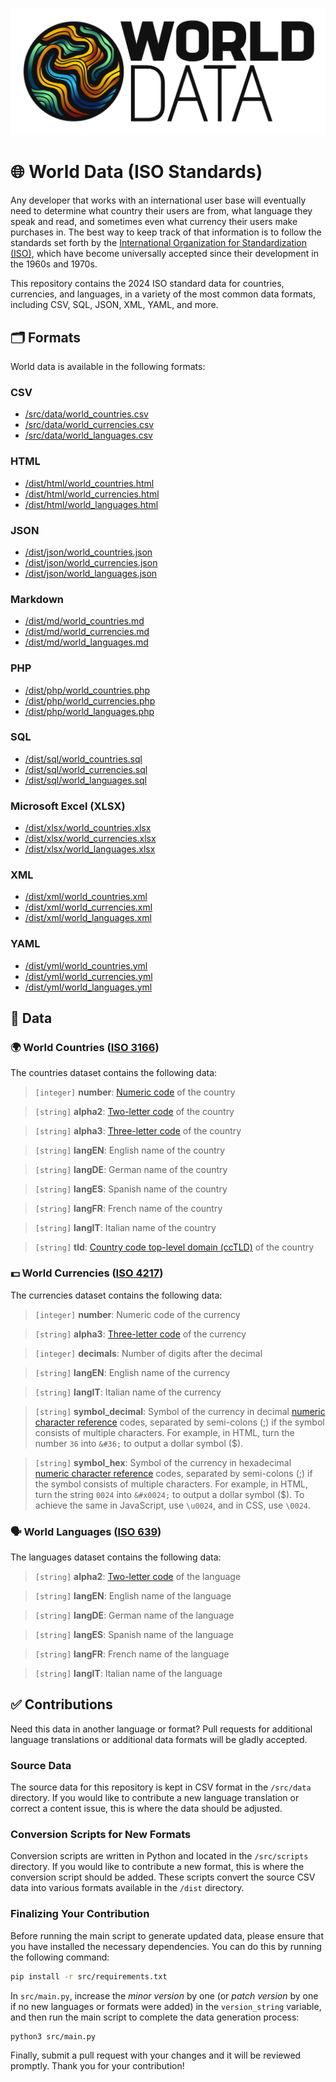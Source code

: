 ![World Data](logo.svg)

🌐 World Data (ISO Standards)
=======================================

Any developer that works with an international user base will eventually need to determine what country their users are from, what language they speak and read, and sometimes even what currency their users make purchases in. The best way to keep track of that information is to follow the standards set forth by the [International Organization for Standardization (ISO)](http://www.iso.org/), which have become universally accepted since their development in the 1960s and 1970s.

This repository contains the 2024 ISO standard data for countries, currencies, and languages, in a variety of the most common data formats, including CSV, SQL, JSON, XML, YAML, and more.

🗂️ Formats
----------

World data is available in the following formats:

### CSV

- [/src/data/world_countries.csv](https://github.com/ccmars/world-data/blob/master/src/data/world_countries.csv)
- [/src/data/world_currencies.csv](https://github.com/ccmars/world-data/blob/master/src/data/world_currencies.csv)
- [/src/data/world_languages.csv](https://github.com/ccmars/world-data/blob/master/src/data/world_languages.csv)

### HTML

- [/dist/html/world_countries.html](https://github.com/ccmars/world-data/blob/master/dist/html/world_countries.html)
- [/dist/html/world_currencies.html](https://github.com/ccmars/world-data/blob/master/dist/html/world_currencies.html)
- [/dist/html/world_languages.html](https://github.com/ccmars/world-data/blob/master/dist/html/world_languages.html)

### JSON

- [/dist/json/world_countries.json](https://github.com/ccmars/world-data/blob/master/dist/json/world_countries.json)
- [/dist/json/world_currencies.json](https://github.com/ccmars/world-data/blob/master/dist/json/world_currencies.json)
- [/dist/json/world_languages.json](https://github.com/ccmars/world-data/blob/master/dist/json/world_languages.json)

### Markdown

- [/dist/md/world_countries.md](https://github.com/ccmars/world-data/blob/master/dist/md/world_countries.md)
- [/dist/md/world_currencies.md](https://github.com/ccmars/world-data/blob/master/dist/md/world_currencies.md)
- [/dist/md/world_languages.md](https://github.com/ccmars/world-data/blob/master/dist/md/world_languages.md)

### PHP

- [/dist/php/world_countries.php](https://github.com/ccmars/world-data/blob/master/dist/php/world_countries.php)
- [/dist/php/world_currencies.php](https://github.com/ccmars/world-data/blob/master/dist/php/world_currencies.php)
- [/dist/php/world_languages.php](https://github.com/ccmars/world-data/blob/master/dist/php/world_languages.php)

### SQL

- [/dist/sql/world_countries.sql](https://github.com/ccmars/world-data/blob/master/dist/sql/world_countries.sql)
- [/dist/sql/world_currencies.sql](https://github.com/ccmars/world-data/blob/master/dist/sql/world_currencies.sql)
- [/dist/sql/world_languages.sql](https://github.com/ccmars/world-data/blob/master/dist/sql/world_languages.sql)

### Microsoft Excel (XLSX)

- [/dist/xlsx/world_countries.xlsx](https://github.com/ccmars/world-data/blob/master/dist/xlsx/world_countries.xlsx)
- [/dist/xlsx/world_currencies.xlsx](https://github.com/ccmars/world-data/blob/master/dist/xlsx/world_currencies.xlsx)
- [/dist/xlsx/world_languages.xlsx](https://github.com/ccmars/world-data/blob/master/dist/xlsx/world_languages.xlsx)

### XML

- [/dist/xml/world_countries.xml](https://github.com/ccmars/world-data/blob/master/dist/xml/world_countries.xml)
- [/dist/xml/world_currencies.xml](https://github.com/ccmars/world-data/blob/master/dist/xml/world_currencies.xml)
- [/dist/xml/world_languages.xml](https://github.com/ccmars/world-data/blob/master/dist/xml/world_languages.xml)

### YAML

- [/dist/yml/world_countries.yml](https://github.com/ccmars/world-data/blob/master/dist/yml/world_countries.yml)
- [/dist/yml/world_currencies.yml](https://github.com/ccmars/world-data/blob/master/dist/yml/world_currencies.yml)
- [/dist/yml/world_languages.yml](https://github.com/ccmars/world-data/blob/master/dist/yml/world_languages.yml)

💽 Data
-------

### 🌍 World Countries ([ISO 3166](http://www.iso.org/iso/home/standards/country_codes.htm))

The countries dataset contains the following data:

> `[integer]` **number**: [Numeric code](https://en.wikipedia.org/wiki/ISO_3166-1_numeric) of the country

> `[string]` **alpha2**: [Two-letter code](https://en.wikipedia.org/wiki/ISO_3166-1_alpha-2) of the country

> `[string]` **alpha3**: [Three-letter code](https://en.wikipedia.org/wiki/ISO_3166-1_alpha-3) of the country

> `[string]` **langEN**: English name of the country

> `[string]` **langDE**: German name of the country

> `[string]` **langES**: Spanish name of the country

> `[string]` **langFR**: French name of the country

> `[string]` **langIT**: Italian name of the country

> `[string]` **tld**: [Country code top-level domain (ccTLD)](https://en.wikipedia.org/wiki/Country_code_top-level_domain) of the country

### 💵 World Currencies ([ISO 4217](http://www.iso.org/iso/home/standards/currency_codes.htm))

The currencies dataset contains the following data:

> `[integer]` **number**: Numeric code of the currency

> `[string]` **alpha3**: [Three-letter code](https://en.wikipedia.org/wiki/ISO_4217) of the currency

> `[integer]` **decimals**: Number of digits after the decimal

> `[string]` **langEN**: English name of the currency

> `[string]` **langIT**: Italian name of the currency

> `[string]` **symbol_decimal**: Symbol of the currency in decimal [numeric character reference](https://en.wikipedia.org/wiki/Numeric_character_reference) codes, separated by semi-colons (;) if the symbol consists of multiple characters. For example, in HTML, turn the number `36` into `&#36;` to output a dollar symbol ($).

> `[string]` **symbol_hex**: Symbol of the currency in hexadecimal [numeric character reference](https://en.wikipedia.org/wiki/Numeric_character_reference) codes, separated by semi-colons (;) if the symbol consists of multiple characters. For example, in HTML, turn the string `0024` into `&#x0024;` to output a dollar symbol ($). To achieve the same in JavaScript, use `\u0024`, and in CSS, use `\0024`.

### 🗣️ World Languages ([ISO 639](http://www.iso.org/iso/home/standards/language_codes.htm))

The languages dataset contains the following data:

> `[string]` **alpha2**: [Two-letter code](https://en.wikipedia.org/wiki/ISO_639-1) of the language

> `[string]` **langEN**: English name of the language

> `[string]` **langDE**: German name of the language

> `[string]` **langES**: Spanish name of the language

> `[string]` **langFR**: French name of the language

> `[string]` **langIT**: Italian name of the language

✅ Contributions
----------------

Need this data in another language or format? Pull requests for additional language translations or additional data formats will be gladly accepted.

### Source Data

The source data for this repository is kept in CSV format in the `/src/data` directory. If you would like to contribute a new language translation or correct a content issue, this is where the data should be adjusted.

### Conversion Scripts for New Formats

Conversion scripts are written in Python and located in the `/src/scripts` directory. If you would like to contribute a new format, this is where the conversion script should be added. These scripts convert the source CSV data into various formats available in the `/dist` directory. 

### Finalizing Your Contribution

Before running the main script to generate updated data, please ensure that you have installed the necessary dependencies. You can do this by running the following command:

```bash
pip install -r src/requirements.txt
```

In `src/main.py`, increase the *minor version* by one (or *patch version* by one if no new languages or formats were added) in the `version_string` variable, and then run the main script to complete the data generation process:

```bash:
python3 src/main.py
```

Finally, submit a pull request with your changes and it will be reviewed promptly. Thank you for your contribution!
